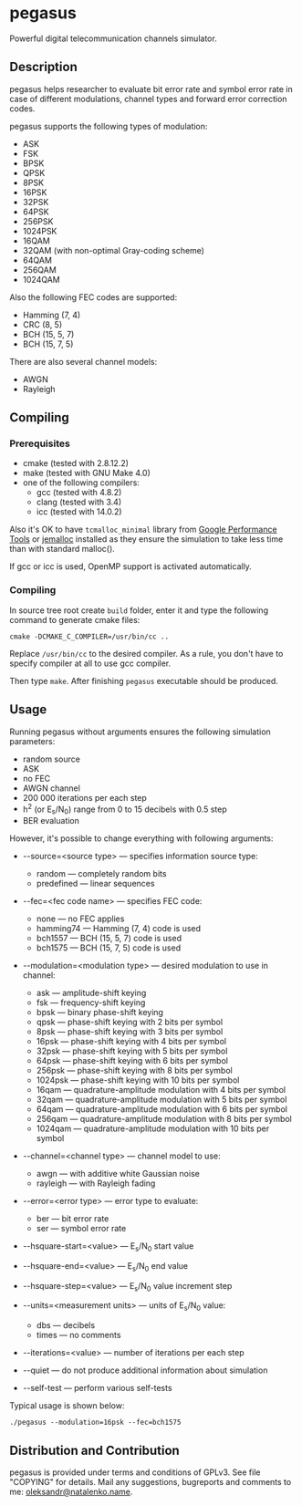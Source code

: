 pegasus
=======

Powerful digital telecommunication channels simulator.

Description
-----------

pegasus helps researcher to evaluate bit error rate and symbol error rate in case of different modulations, channel types and forward error correction codes.

pegasus supports the following types of modulation:

* ASK
* FSK
* BPSK
* QPSK
* 8PSK
* 16PSK
* 32PSK
* 64PSK
* 256PSK
* 1024PSK
* 16QAM
* 32QAM (with non-optimal Gray-coding scheme)
* 64QAM
* 256QAM
* 1024QAM

Also the following FEC codes are supported:

* Hamming (7, 4)
* CRC (8, 5)
* BCH (15, 5, 7)
* BCH (15, 7, 5)

There are also several channel models:

* AWGN
* Rayleigh

Compiling
---------

### Prerequisites

* cmake (tested with 2.8.12.2)
* make (tested with GNU Make 4.0)
* one of the following compilers:
	* gcc (tested with 4.8.2)
	* clang (tested with 3.4)
	* icc (tested with 14.0.2)

Also it's OK to have `tcmalloc_minimal` library from
[Google Performance Tools](https://code.google.com/p/gperftools/)
or [jemalloc](http://www.canonware.com/jemalloc/) installed
as they ensure the simulation to take less time than with standard
malloc().

If gcc or icc is used, OpenMP support is activated automatically.

### Compiling

In source tree root create `build` folder, enter it and type
the following command to generate cmake files:

`cmake -DCMAKE_C_COMPILER=/usr/bin/cc ..`

Replace `/usr/bin/cc` to the desired compiler. As a rule, you
don't have to specify compiler at all to use gcc compiler.

Then type `make`. After finishing `pegasus` executable should be
produced.

Usage
-----

Running pegasus without arguments ensures the following simulation parameters:

* random source
* ASK
* no FEC
* AWGN channel
* 200 000 iterations per each step
* h<sup>2</sup> (or E<sub>s</sub>/N<sub>0</sub>) range from 0 to 15 decibels with 0.5 step
* BER evaluation

However, it's possible to change everything with following arguments:

* --source=&lt;source type&gt; — specifies information source type:
	* random — completely random bits
	* predefined — linear sequences

* --fec=&lt;fec code name&gt; — specifies FEC code:
	* none — no FEC applies
	* hamming74 — Hamming (7, 4) code is used
	* bch1557 — BCH (15, 5, 7) code is used
	* bch1575 — BCH (15, 7, 5) code is used

* --modulation=&lt;modulation type&gt; — desired modulation to use in channel:
	* ask — amplitude-shift keying
	* fsk — frequency-shift keying
	* bpsk — binary phase-shift keying
	* qpsk — phase-shift keying with 2 bits per symbol
	* 8psk — phase-shift keying with 3 bits per symbol
	* 16psk — phase-shift keying with 4 bits per symbol
	* 32psk — phase-shift keying with 5 bits per symbol
	* 64psk — phase-shift keying with 6 bits per symbol
	* 256psk — phase-shift keying with 8 bits per symbol
	* 1024psk — phase-shift keying with 10 bits per symbol
	* 16qam — quadrature-amplitude modulation with 4 bits per symbol
	* 32qam — quadrature-amplitude modulation with 5 bits per symbol
	* 64qam — quadrature-amplitude modulation with 6 bits per symbol
	* 256qam — quadrature-amplitude modulation with 8 bits per symbol
	* 1024qam — quadrature-amplitude modulation with 10 bits per symbol

* --channel=&lt;channel type&gt; — channel model to use:
	* awgn — with additive white Gaussian noise
	* rayleigh — with Rayleigh fading

* --error=&lt;error type&gt; — error type to evaluate:
	* ber — bit error rate
	* ser — symbol error rate

* --hsquare-start=&lt;value&gt; — E<sub>s</sub>/N<sub>0</sub> start value

* --hsquare-end=&lt;value&gt; — E<sub>s</sub>/N<sub>0</sub> end value

* --hsquare-step=&lt;value&gt; — E<sub>s</sub>/N<sub>0</sub> value increment step

* --units=&lt;measurement units&gt; — units of E<sub>s</sub>/N<sub>0</sub> value:
	* dbs — decibels
	* times — no comments

* --iterations=&lt;value&gt; — number of iterations per each step

* --quiet — do not produce additional information about simulation

* --self-test — perform various self-tests

Typical usage is shown below:

`./pegasus --modulation=16psk --fec=bch1575`

Distribution and Contribution
-----------------------------

pegasus is provided under terms and conditions of GPLv3.
See file "COPYING" for details.
Mail any suggestions, bugreports and comments to me: oleksandr@natalenko.name.
